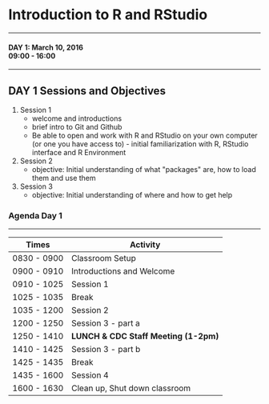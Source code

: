 # Introduction to R and RStudio

<hr>

#### DAY 1: March 10, 2016 <br> 09:00 - 16:00 

<hr>

## DAY 1 Sessions and Objectives

1. Session 1
    + welcome and introductions
    + brief intro to Git and Github
    + Be able to open and work with R and RStudio on your own computer (or one you have access to) - initial familiarization with R, RStudio interface and R Environment  
2. Session 2
    + objective: Initial understanding of what "packages" are, how to load them and use them  
3. Session 3
    + objective: Initial understanding of where and how to get help  

### Agenda Day 1
- - -

Times           | Activity
----------------|-------------------
0830 - 0900     | Classroom Setup
0900 - 0910     | Introductions and Welcome
0910 - 1025     | Session 1
1025 - 1035     | Break
1035 - 1200     | Session 2
1200 - 1250     | Session 3 - part a
1250 - 1410     | **LUNCH & CDC Staff Meeting (1-2pm)**
1410 - 1425     | Session 3 - part b
1425 - 1435     | Break
1435 - 1600     | Session 4
1600 - 1630     | Clean up, Shut down classroom


